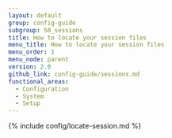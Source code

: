 ```yaml
---
layout: default
group: config-guide
subgroup: 50_sessions
title: How to locate your session files
menu_title: How to locate your session files
menu_order: 1
menu_node: parent
version: 2.0
github_link: config-guide/sessions.md
functional_areas:
  - Configuration
  - System
  - Setup
---
```


{% include config/locate-session.md %}
